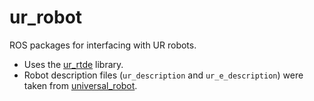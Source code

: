 # ur_robot

ROS packages for interfacing with UR robots.

- Uses the [ur_rtde](https://sdurobotics.gitlab.io/ur_rtde/) library.
- Robot description files (`ur_description` and `ur_e_description`) were taken from [universal_robot](https://github.com/fmauch/universal_robot/tree/calibration_devel).
